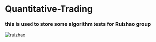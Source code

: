 # Quantitative-Trading
### this is used to store some algorithm tests for Ruizhao group
![ruizhao](https://gss3.bdstatic.com/84oSdTum2Q5BphGlnYG/timg?wapp&quality=80&size=b150_150&subsize=20480&cut_x=0&cut_w=0&cut_y=0&cut_h=0&sec=1369815402&srctrace&di=a8fc54154302608043939955c57c62ff&wh_rate=null&src=http%3A%2F%2Ftiebapic.baidu.com%2Fforum%2Fwh%3D120%2C120%2Fsign%3Db32c5903de177f3e1061f40c42ff17f6%2F77094b36acaf2eddc128825c9a1001e9380193ae.jpg)
